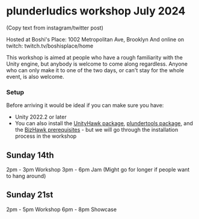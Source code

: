 # plunderludics workshop July 2024

(Copy text from instagram/twitter post)

Hosted at Boshi's Place: 1002 Metropolitan Ave, Brooklyn
And online on twitch: twitch.tv/boshisplace/home

This workshop is aimed at people who have a rough familiarity with the Unity engine, but anybody is welcome to come along regardless.
Anyone who can only make it to one of the two days, or can't stay for the whole event, is also welcome.

### Setup
Before arriving it would be ideal if you can make sure you have:
- Unity 2022.2 or later
- You can also install the [UnityHawk package](https://github.com/plunderludics/unity-hawk), [plundertools package](https://github.com/plunderludics/plundertools), and the [BizHawk prerequisites](https://github.com/TASEmulators/BizHawk-Prereqs/releases/download/2.4.8_1/bizhawk_prereqs_v2.4.8_1.zip) - but we will go through the installation process in the workshop

## Sunday 14th
2pm - 3pm Workshop
3pm - 6pm Jam (Might go for longer if people want to hang around)

## Sunday 21st
2pm - 5pm Workshop
6pm - 8pm Showcase